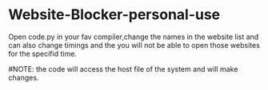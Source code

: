 # Website-Blocker-personal-use

Open code.py  in your fav compiler,change the names in the website list and can also change timings and the you will not be able to open those websites for the specifid time.





#NOTE: the code will access the host file of the system and will make changes.

